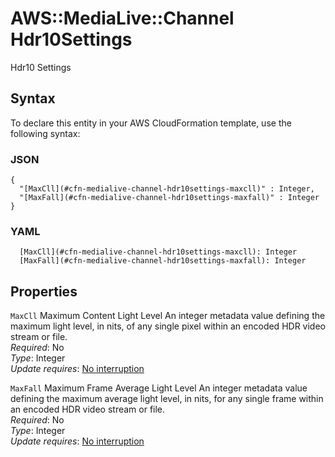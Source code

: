 # AWS::MediaLive::Channel Hdr10Settings<a name="aws-properties-medialive-channel-hdr10settings"></a>

Hdr10 Settings

## Syntax<a name="aws-properties-medialive-channel-hdr10settings-syntax"></a>

To declare this entity in your AWS CloudFormation template, use the following syntax:

### JSON<a name="aws-properties-medialive-channel-hdr10settings-syntax.json"></a>

```
{
  "[MaxCll](#cfn-medialive-channel-hdr10settings-maxcll)" : Integer,
  "[MaxFall](#cfn-medialive-channel-hdr10settings-maxfall)" : Integer
}
```

### YAML<a name="aws-properties-medialive-channel-hdr10settings-syntax.yaml"></a>

```
  [MaxCll](#cfn-medialive-channel-hdr10settings-maxcll): Integer
  [MaxFall](#cfn-medialive-channel-hdr10settings-maxfall): Integer
```

## Properties<a name="aws-properties-medialive-channel-hdr10settings-properties"></a>

`MaxCll`  <a name="cfn-medialive-channel-hdr10settings-maxcll"></a>
Maximum Content Light Level An integer metadata value defining the maximum light level, in nits, of any single pixel within an encoded HDR video stream or file\.  
*Required*: No  
*Type*: Integer  
*Update requires*: [No interruption](https://docs.aws.amazon.com/AWSCloudFormation/latest/UserGuide/using-cfn-updating-stacks-update-behaviors.html#update-no-interrupt)

`MaxFall`  <a name="cfn-medialive-channel-hdr10settings-maxfall"></a>
Maximum Frame Average Light Level An integer metadata value defining the maximum average light level, in nits, for any single frame within an encoded HDR video stream or file\.  
*Required*: No  
*Type*: Integer  
*Update requires*: [No interruption](https://docs.aws.amazon.com/AWSCloudFormation/latest/UserGuide/using-cfn-updating-stacks-update-behaviors.html#update-no-interrupt)